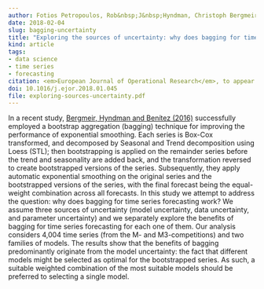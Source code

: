 ```yaml
---
author: Fotios Petropoulos, Rob&nbsp;J&nbsp;Hyndman, Christoph Bergmeir
date: 2018-02-04
slug: bagging-uncertainty
title: "Exploring the sources of uncertainty: why does bagging for time series forecasting work?"
kind: article
tags:
- data science
- time series
- forecasting
citation: <em>European Journal of Operational Research</em>, to appear
doi: 10.1016/j.ejor.2018.01.045
file: exploring-sources-uncertainty.pdf
---
```


In a recent study, [Bergmeir, Hyndman and Benítez (2016)](/publications/bagging-ets) successfully employed a bootstrap aggregation (bagging) technique for improving the performance of exponential smoothing. Each series is Box-Cox transformed, and decomposed by Seasonal and Trend decomposition using Loess (STL); then bootstrapping is applied on the remainder series before the trend and seasonality are added back, and the transformation reversed to create bootstrapped versions of the series. Subsequently, they apply automatic exponential smoothing on the original series and the bootstrapped versions of the series, with the final forecast being the equal-weight combination across all forecasts. In this study we attempt to address the question: why does bagging for time series forecasting work? We assume three sources of uncertainty (model uncertainty, data uncertainty, and parameter uncertainty) and we separately explore the benefits of bagging for time series forecasting for each one of them. Our analysis considers 4,004 time series (from the M- and M3-competitions) and two families of models. The results show that the benefits of bagging predominantly originate from the model uncertainty: the fact that different models might be selected as optimal for the bootstrapped series. As such, a suitable weighted combination of the most suitable models should be preferred to selecting a single model. 
